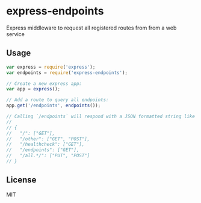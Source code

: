 # express-endpoints

Express middleware to request all registered routes from from a web service

## Usage

~~~js
var express = require('express');
var endpoints = require('express-endpoints');

// Create a new express app:
var app = express();

// Add a route to query all endpoints:
app.get('/endpoints', endpoints());

// Calling `/endpoints` will respond with a JSON formatted string like this:
// 
// {
//   "/": ["GET"],
//   "/other": ["GET", "POST"],
//   "/healthcheck": ["GET"],
//   "/endpoints": ["GET"],
//   "/all.*/": ["PUT", "POST"]
// }
~~~

## License

MIT
